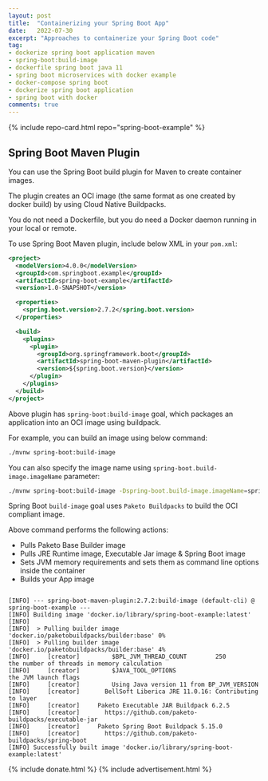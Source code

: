 ```yaml
---
layout: post
title:  "Containerizing your Spring Boot App"
date:   2022-07-30
excerpt: "Approaches to containerize your Spring Boot code"
tag:
- dockerize spring boot application maven
- spring-boot:build-image
- dockerfile spring boot java 11
- spring boot microservices with docker example
- docker-compose spring boot
- dockerize spring boot application
- spring boot with docker
comments: true
---
```


{% include repo-card.html repo="spring-boot-example" %}

## Spring Boot Maven Plugin

You can use the Spring Boot build plugin for Maven to create container images.

The plugin creates an OCI image (the same format as one created by docker build) by using Cloud Native Buildpacks.

You do not need a Dockerfile, but you do need a Docker daemon running in your local or remote.

To use Spring Boot Maven plugin, include below XML in your `pom.xml`:

```xml
<project>
  <modelVersion>4.0.0</modelVersion>
  <groupId>com.springboot.example</groupId>
  <artifactId>spring-boot-example</artifactId>
  <version>1.0-SNAPSHOT</version>

  <properties>
    <spring.boot.version>2.7.2</spring.boot.version>
  </properties>

  <build>
    <plugins>
      <plugin>
        <groupId>org.springframework.boot</groupId>
        <artifactId>spring-boot-maven-plugin</artifactId>
        <version>${spring.boot.version}</version>
      </plugin>
    </plugins>
  </build>
</project>
```

Above plugin has `spring-boot:build-image` goal, which packages an application into an OCI image using buildpack.

For example, you can build an image using below command:

```bash
./mvnw spring-boot:build-image
```

You can also specify the image name using `spring-boot.build-image.imageName` parameter:

```bash
./mvnw spring-boot:build-image -Dspring-boot.build-image.imageName=spring-boot-example
```

Spring Boot `build-image` goal uses `Paketo Buildpacks` to build the OCI compliant image.

Above command performs the following actions:

- Pulls Paketo Base Builder image
- Pulls JRE Runtime image, Executable Jar image & Spring Boot image
- Sets JVM memory requirements and sets them as command line options inside the container
- Builds your App image

```text
 
[INFO] --- spring-boot-maven-plugin:2.7.2:build-image (default-cli) @ spring-boot-example ---
[INFO] Building image 'docker.io/library/spring-boot-example:latest'
[INFO]
[INFO]  > Pulling builder image 'docker.io/paketobuildpacks/builder:base' 0%
[INFO]  > Pulling builder image 'docker.io/paketobuildpacks/builder:base' 4%
[INFO]     [creator]         $BPL_JVM_THREAD_COUNT        250                                                          the number of threads in memory calculation
[INFO]     [creator]         $JAVA_TOOL_OPTIONS                                                                        the JVM launch flags
[INFO]     [creator]         Using Java version 11 from BP_JVM_VERSION
[INFO]     [creator]       BellSoft Liberica JRE 11.0.16: Contributing to layer
[INFO]     [creator]     Paketo Executable JAR Buildpack 6.2.5
[INFO]     [creator]       https://github.com/paketo-buildpacks/executable-jar
[INFO]     [creator]     Paketo Spring Boot Buildpack 5.15.0
[INFO]     [creator]       https://github.com/paketo-buildpacks/spring-boot
[INFO] Successfully built image 'docker.io/library/spring-boot-example:latest'
```

{% include donate.html %}
{% include advertisement.html %}
